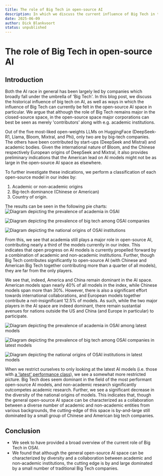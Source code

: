 ```yaml
---
title: The role of Big Tech in open-source AI
description: In which we discuss the current influence of Big Tech in the open-source AI space
date: 2025-06-09
author: Dick Blankvoort
status: unpublished
---
```

# The role of Big Tech in open-source AI
<author :author="author"></author>
<date :date="date"></date>

<!-- Introduction heading -->
## Introduction
Both the AI race in general has been largely led by companies which broadly fall under the umbrella of 'Big Tech'. In this blog post, we discuss the historical influence of big tech on AI, as well as ways in which the influence of Big Tech can currently be felt in the open-source AI space in particular. We argue that although the role of Big Tech remains major in the closed-source space, in the open-source space major corporations can best be seen as merely 'contributors' along with e.g. academic institutions.

Out of the five most-liked open-weights LLMs on HuggingFace (DeepSeek-R1, Llama, Bloom, Mixtral, and Phi), only two are by big-tech companies. The others have been contributed by start-ups (DeepSeek and Mistral) and academic bodies. Given the international nature of Bloom, and the Chinese respectively European origins of DeepSeek and Mixtral, it also provides preliminary indications that the American lead on AI models might not be as large in the open-source AI space as elsewhere.

To further investigate these indications, we perform a classification of each open-source model in our index by:
1. Academic or non-academic origins
2. Big-tech dominance (Chinese or American)
3. Country of origin.

The results can be seen in the following pie charts:
![Diagram depicting the prevalence of academia in OSAI](/images/academic_pie.png "Academic prevalence in OSAI")

![Diagram depicting the prevalence of big tech among OSAI companies](/images/big_tech_pie.png "Big Tech prevalence in OSAI")

![Diagram depicting the national origins of OSAI institutions](/images/national_origins_pie.png "National origins in OSAI")

From this, we see that academia still plays a major role in open-source AI, contributing nearly a third of the models currently in our index. This indicates that open progress on AI models is currently propelled forward by a combination of academic and non-academic institutions. Further, though Big Tech contributes significantly to open-source AI (with Chinese and American Big Tech together contributing more than a quarter of all models), they are far from the only players. 

We see that, indeed, America and China remain dominant in the AI space. American models span nearly 40% of all models in the index, while Chinese models span more than 30%. However, there is also a significant effort towards international collaborations, and European models together contribute a not-insignificant 12.5% of models. As such, while the two major players in the AI space are indeed dominant, there remain sustantial avenues for nations outside the US and China (and Europe in particular) to participate.




![Diagram depicting the prevalence of academia in OSAI among latest models](/images/academic_pie_latest.png "Academic prevalence in OSAI among latest models")

![Diagram depicting the prevalence of big tech among OSAI companies in latest models](/images/big_tech_pie_latest.png "Big Tech prevalence in OSAI among latest models")

![Diagram depicting the national origins of OSAI institutions in latest models](/images/national_origins_pie_latest.png "National origins in OSAI among latest models")

When we restrict ourselves to only looking at the latest AI models (i.e. those with [a 'latest' performance class](https://osai-index.eu/news/performance-classes)), we see a somewhat more restricted picture. Big Tech does seem dominant in the field of the most performant open-source AI models, and non-academic research significantly outcompetes academic research. Further, we see a significant decrease in the diversity of the national origins of models. This indicates that, though the general open-source AI space can be characterized as a collaboration between a diverse number of academic and non-academic entities from various backgrounds, the cutting-edge of this space is by-and-large still dominated by a small group of Chinese and American big tech companies.

## Conclusion
- We seek to have provided a broad overview of the current role of Big Tech in OSAI.
- We found that although the general open-source AI space can be characterized by diversity and a collaboration between academic and non-academic institutions, the cutting edge is by and large dominated by a small number of traditional Big Tech companies.